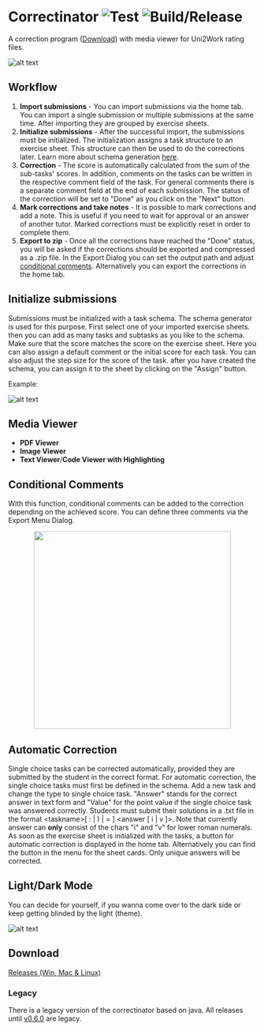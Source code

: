 # Correctinator ![Test](https://github.com/koellemichael/correctinator/workflows/Test/badge.svg) ![Build/Release](https://github.com/koellemichael/correctinator/workflows/Build/Release/badge.svg)

A correction program ([Download](#download)) with media viewer for Uni2Work rating files.

![alt text](https://i.imgur.com/D9yYvEB.png 'Correctinator')

## Workflow

1. **Import submissions** - You can import submissions via the home tab. You can import a single submission or multiple submissions at the same time. After importing they are grouped by exercise sheets.
2. **Initialize submissions** - After the successful import, the submissions must be initialized. The initialization assigns a task structure to an exercise sheet. This structure can then be used to do the corrections later. Learn more about schema generation [here](#Initialize-submissions).
3. **Correction** - The score is automatically calculated from the sum of the sub-tasks' scores. In addition, comments on the tasks can be written in the respective comment field of the task. For general comments there is a separate comment field at the end of each submission. The status of the correction will be set to "Done" as you click on the "Next" button.
4. **Mark corrections and take notes** - It is possible to mark corrections and add a note. This is useful if you need to wait for approval or an answer of another tutor. Marked corrections must be explicitly reset in order to complete them.
5. **Export to zip** - Once all the corrections have reached the "Done" status, you will be asked if the corrections should be exported and compressed as a .zip file. In the Export Dialog you can set the output path and adjust [conditional comments](#conditional-comments). Alternatively you can export the corrections in the home tab.

## Initialize submissions

Submissions must be initialized with a task schema. The schema generator is used for this purpose. First select one of your imported exercise sheets. then you can add as many tasks and subtasks as you like to the schema. Make sure that the score matches the score on the exercise sheet. Here you can also assign a default comment or the initial score for each task. You can also adjust the step size for the score of the task. after you have created the schema, you can assign it to the sheet by clicking on the "Assign" button.

Example:

![alt text](https://imgur.com/yCghoKG.png 'Example schema')

## Media Viewer

- **PDF Viewer**
- **Image Viewer**
- **Text Viewer**/**Code Viewer with Highlighting**

## Conditional Comments

With this function, conditional comments can be added to the correction depending on the achieved score. You can define three comments via the Export Menu Dialog.

<p align="center">
<img src="https://i.imgur.com/xWGnYyc.png" width="400" justify="center">
</p>

## Automatic Correction

Single choice tasks can be corrected automatically, provided they are submitted by the student in the correct format. For automatic correction, the single choice tasks must first be defined in the schema. Add a new task and change the type to single choice task. "Answer" stands for the correct answer in text form and "Value" for the point value if the single choice task was answered correctly. Students must submit their solutions in a .txt file in the format \<taskname>[ : | ) | = ] \<answer [ i | v ]>. Note that currently answer can **only** consist of the chars "i" and "v" for lower roman numerals. As soon as the exercise sheet is initialized with the tasks, a button for automatic correction is displayed in the home tab. Alternatively you can find the button in the menu for the sheet cards. Only unique answers will be corrected.

## Light/Dark Mode

You can decide for yourself, if you wanna come over to the dark side or keep getting blinded by the light (theme).

![alt text](https://i.imgur.com/hQwRSTT.png 'Example schema')

## Download

[Releases (Win, Mac & Linux)](https://github.com/koellemichael/correctinator/releases)

### Legacy

There is a legacy version of the correctinator based on java. All releases until [v0.6.0](https://github.com/koellemichael/correctinator/releases/tag/0.6.0) are legacy.
